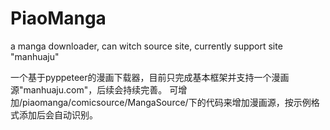 # PiaoManga
a manga downloader, can witch source site, currently support site "manhuaju"

一个基于pyppeteer的漫画下载器，目前只完成基本框架并支持一个漫画源"manhuaju.com"，后续会持续完善。
可增加/piaomanga/comicsource/MangaSource/下的代码来增加漫画源，按示例格式添加后会自动识别。
